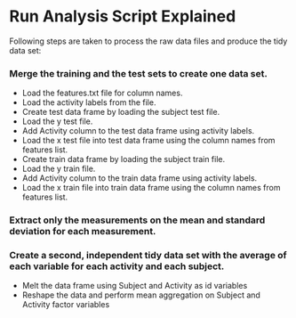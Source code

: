 Run Analysis Script Explained
========================================================

Following steps are taken to process the raw data files and produce the tidy data set:

### Merge the training and the test sets to create one data set.  
  * Load the features.txt file for column names.
  * Load the activity labels from the file.
  * Create test data frame by loading the subject test file.
  * Load the y test file.
  * Add Activity column to the test data frame using activity labels.  
  * Load the x test file into test data frame using the column names from features list.  
  * Create train data frame by loading the subject train file.
  * Load the y train file.
  * Add Activity column to the train data frame using activity labels.
  * Load the x train file into train data frame using the column names from features list.

### Extract only the measurements on the mean and standard deviation for each measurement. 

### Create a second, independent tidy data set with the average of each variable for each activity and each subject. 
  * Melt the data frame using Subject and Activity as id variables
  * Reshape the data and perform mean aggregation on Subject and Activity factor variables
